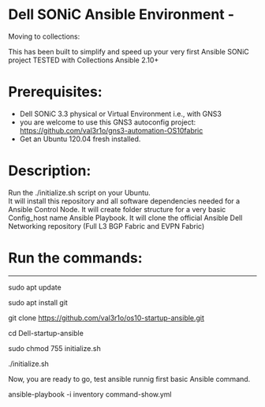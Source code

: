 # Dell SONiC Ansible Environment - <DRAFT>

Moving to collections: </br>

This has been built to simplify and speed up your very first Ansible SONiC project
TESTED with Collections Ansible 2.10+

# Prerequisites: 
- Dell SONiC 3.3 physical or Virtual Environment i.e., with GNS3
- you are welcome to use this GNS3 autoconfig project: https://github.com/val3r1o/gns3-automation-OS10fabric 
- Get an Ubuntu 120.04 fresh installed.

# Description: 
Run the ./initialize.sh script on your Ubuntu. </br>
It will install this repository and all software dependencies needed for a Ansible Control Node.
It will create folder structure for a very basic Config_host name Ansible Playbook. 
It will clone the official Ansible Dell Networking repository (Full L3 BGP Fabric and EVPN Fabric)

# Run the commands:
--------------------------------------------------------------------------------------------
sudo apt update

sudo apt install git

git clone https://github.com/val3r1o/os10-startup-ansible.git

cd Dell-startup-ansible

sudo chmod 755 initialize.sh

./initialize.sh

Now, you are ready to go, test ansible runnig first basic Ansible command.

ansible-playbook -i inventory command-show.yml
